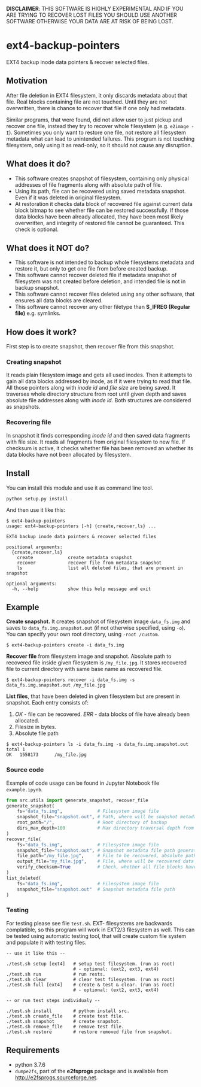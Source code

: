 **DISCLAIMER**: THIS SOFTWARE IS HIGHLY EXPERIMENTAL AND IF YOU ARE TRYING TO RECOVER LOST FILES YOU SHOULD USE ANOTHER SOFTWARE OTHERWISE YOUR DATA ARE AT RISK OF BEING LOST.

# ext4-backup-pointers
EXT4 backup inode data pointers & recover selected files.

## Motivation
After file deletion in EXT4 filesystem, it only discards metadata about that file. Real blocks containing file are not touched. Until they are not overwritten, there is chance to recover that file if one only had metadata.

Similar programs, that were found, did not allow user to just pickup and recover one file, instead they try to recover whole filesystem (e.g. `e2image -I`).
Sometimes you only want to restore one file, not restore all filesystem metadata what can lead to unintended failures. This program is not touching filesystem, only using it as read-only, so it should not cause any disruption.

## What does it do?
* This software creates snapshot of filesystem, containing only physical addresses of file fragments along with absolute path of file.
* Using its path, file can be recovered using saved metadata snapshot. Even if it was deleted in original filesystem.
* At restoration it checks data block of recovered file against current data block bitmap to see whether file can be restored successfully. If those data blocks have been already allocated, they have been most likely overwritten, and integrity of restored file cannot be guaranteed. This check is optional.

## What does it **NOT** do?
* This software is not intended to backup whole filesystems metadata and restore it, but only to get one file from before created backup.
* This software cannot recover deleted file if metadata snapshot of filesystem was not created before deletion, and intended file is not in backup snapshot.
* This software cannot recover files deleted using any other software, that ensures all data blocks are cleared.
* This software cannot recover any other filetype than **S_IFREG (Regular file)** e.g. symlinks.

## How does it work?
First step is to create snapshot, then recover file from this snapshot.

### Creating snapshot
It reads plain filesystem image and gets all used inodes. Then it attempts to gain all data blocks addressed by inode, as if it were trying to read that file. All those pointers along with *inode id* and *file size* are being saved. It traverses whole directory structure from root until given depth and saves absolute file addresses along with *inode id*. Both structures are considered as snapshots.

### Recovering file
In snapshot it finds corresponding *inode id* and then saved data fragments with file size. It reads all fragments from original filesystem to new file. If checksum is active, it checks whether file has been removed an whether its data blocks have not been allocated by filesystem.

## Install
You can install this module and use it as command line tool.
```
python setup.py install
```

And then use it like this:
```
$ ext4-backup-pointers
usage: ext4-backup-pointers [-h] {create,recover,ls} ...

EXT4 backup inode data pointers & recover selected files

positional arguments:
  {create,recover,ls}
    create             create metadata snapshot
    recover            recover file from metadata snapshot
    ls                 list all deleted files, that are present in snapshot

optional arguments:
  -h, --help           show this help message and exit
```

## Example
**Create snapshot.** It creates snapshot of filesystem image `data_fs.img` and saves to `data_fs.img.snapshot.out` (if not otherwise specified, using `-o`). You can specify your own root directory, using `-root /custom`.

```
$ ext4-backup-pointers create -i data_fs.img
```

**Recover file** from filesystem image and snapshot. Absolute path to recovered file inside given filesystem is `/my_file.jpg`. It stores recovered file to current directory with same base name as recovered file.
```
$ ext4-backup-pointers recover -i data_fs.img -s data_fs.img.snapshot.out /my_file.jpg
```

**List files**, that have been deleted in given filesystem but are present in snapshot. Each entry consists of:
  1. *OK* - file can be recovered.
     *ERR* - data blocks of file have already been allocated.
  2. Filesize in bytes.
  3. Absolute file path
```
$ ext4-backup-pointers ls -i data_fs.img -s data_fs.img.snapshot.out
total 1
OK   1558173      /my_file.jpg
```

### Source code
Example of code usage can be found in Jupyter Notebook file `example.ipynb`.

```python
from src.utils import generate_snapshot, recover_file
generate_snapshot(
	fs="data_fs.img",             # Filesystem image file
	snapshot_file="snapshot.out", # Path, where will be snapshot metadata file created
	root_path="/",                # Root directory of backup
	dirs_max_depth=100            # Max directory traversal depth from root
)
recover_file(
	fs="data_fs.img",             # Filesystem image file
	snapshot_file="snapshot.out", # Snapshot metadata file path generated from previous function
	file_path="/my_file.jpg",     # File to be recovered, absolute path
	output_file="my_file.jpg",    # File, where will be recovered data written
	verify_checksum=True          # Check, whether all file blocks have not been allocated by fs
)
list_deleted(
	fs="data_fs.img",             # Filesystem image file
	snapshot_file="snapshot.out"  # Snapshot metadata file path
)
```

### Testing
For testing please see file `test.sh`. EXT- filesystems are backwards complatible, so this program will work in EXT2/3 filesystem as well. This can be tested using automatic testing tool, that will create custom file system and populate it with testing files.

```
-- use it like this --

./test.sh setup [ext4]   # setup test filesystem. (run as root)
                         # - optional: (ext2, ext3, ext4)
./test.sh run            # run rests.
./test.sh clear          # clear test filesystem. (run as root)
./test.sh full [ext4]    # create & test & clear. (run as root)
                         # - optional: (ext2, ext3, ext4)

-- or run test steps individualy --

./test.sh install        # python install src.
./test.sh create_file    # create test file.
./test.sh snapshot       # create snapshot.
./test.sh remove_file    # remove test file.
./test.sh restore        # restore removed file from snapshot.
```

## Requirements

* python 3.7.6
* `dumpe2fs`, part of the **e2fsprogs** package and is available from http://e2fsprogs.sourceforge.net.
